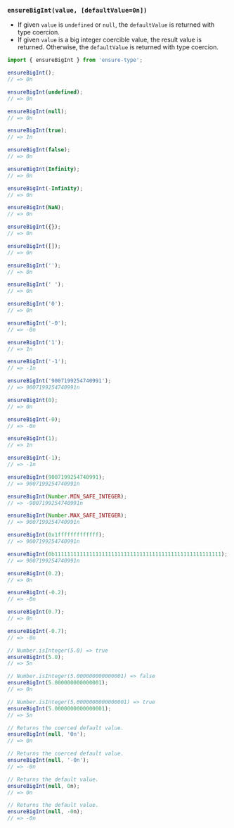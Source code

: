 ### `ensureBigInt(value, [defaultValue=0n])`

* If given `value` is `undefined` or `null`, the `defaultValue` is returned with type coercion.
* If given `value` is a big integer coercible value, the result value is returned. Otherwise, the `defaultValue` is returned with type coercion.

```js
import { ensureBigInt } from 'ensure-type';

ensureBigInt();
// => 0n

ensureBigInt(undefined);
// => 0n

ensureBigInt(null);
// => 0n

ensureBigInt(true);
// => 1n

ensureBigInt(false);
// => 0n

ensureBigInt(Infinity);
// => 0n

ensureBigInt(-Infinity);
// => 0n

ensureBigInt(NaN);
// => 0n

ensureBigInt({});
// => 0n

ensureBigInt([]);
// => 0n

ensureBigInt('');
// => 0n

ensureBigInt(' ');
// => 0n

ensureBigInt('0');
// => 0n

ensureBigInt('-0');
// => -0n

ensureBigInt('1');
// => 1n

ensureBigInt('-1');
// => -1n

ensureBigInt('9007199254740991');
// => 9007199254740991n

ensureBigInt(0);
// => 0n

ensureBigInt(-0);
// => -0n

ensureBigInt(1);
// => 1n

ensureBigInt(-1);
// => -1n

ensureBigInt(9007199254740991);
// => 9007199254740991n

ensureBigInt(Number.MIN_SAFE_INTEGER);
// => -9007199254740991n

ensureBigInt(Number.MAX_SAFE_INTEGER);
// => 9007199254740991n

ensureBigInt(0x1fffffffffffff);
// => 9007199254740991n

ensureBigInt(0b11111111111111111111111111111111111111111111111111111);
// => 9007199254740991n

ensureBigInt(0.2);
// => 0n

ensureBigInt(-0.2);
// => -0n

ensureBigInt(0.7);
// => 0n

ensureBigInt(-0.7);
// => -0n

// Number.isInteger(5.0) => true
ensureBigInt(5.0);
// => 5n

// Number.isInteger(5.000000000000001) => false
ensureBigInt(5.000000000000001);
// => 0n

// Number.isInteger(5.0000000000000001) => true
ensureBigInt(5.0000000000000001);
// => 5n

// Returns the coerced default value.
ensureBigInt(null, '0n');
// => 0n

// Returns the coerced default value.
ensureBigInt(null, '-0n');
// => -0n

// Returns the default value.
ensureBigInt(null, 0n);
// => 0n

// Returns the default value.
ensureBigInt(null, -0n);
// => -0n
```

